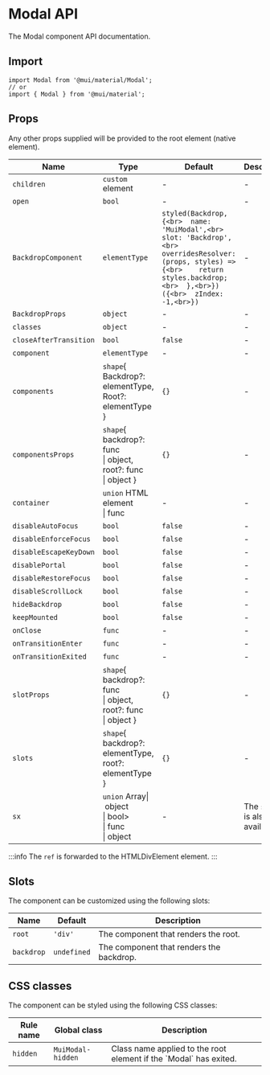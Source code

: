 # Modal API

The Modal component API documentation.

## Import

```
import Modal from '@mui/material/Modal';
// or
import { Modal } from '@mui/material';
```

## Props

Any other props supplied will be provided to the root element (native element).

| Name | Type | Default | Description |
| --- | --- | --- | --- |
| `children` | `custom` element | - | - |
| `open` | `bool` | - | - |
| `BackdropComponent` | `elementType` | `styled(Backdrop, {<br>  name: 'MuiModal',<br>  slot: 'Backdrop',<br>  overridesResolver: (props, styles) => {<br>    return styles.backdrop;<br>  },<br>})({<br>  zIndex: -1,<br>})` | - |
| `BackdropProps` | `object` | - | - |
| `classes` | `object` | - | - |
| `closeAfterTransition` | `bool` | `false` | - |
| `component` | `elementType` | - | - |
| `components` | `shape`{ Backdrop?: elementType, Root?: elementType } | `{}` | - |
| `componentsProps` | `shape`{ backdrop?: func<br>\| object, root?: func<br>\| object } | `{}` | - |
| `container` | `union` HTML element<br>\| func | - | - |
| `disableAutoFocus` | `bool` | `false` | - |
| `disableEnforceFocus` | `bool` | `false` | - |
| `disableEscapeKeyDown` | `bool` | `false` | - |
| `disablePortal` | `bool` | `false` | - |
| `disableRestoreFocus` | `bool` | `false` | - |
| `disableScrollLock` | `bool` | `false` | - |
| `hideBackdrop` | `bool` | `false` | - |
| `keepMounted` | `bool` | `false` | - |
| `onClose` | `func` | - | - |
| `onTransitionEnter` | `func` | - | - |
| `onTransitionExited` | `func` | - | - |
| `slotProps` | `shape`{ backdrop?: func<br>\| object, root?: func<br>\| object } | `{}` | - |
| `slots` | `shape`{ backdrop?: elementType, root?: elementType } | `{}` | - |
| `sx` | `union` Array\| object<br>\| bool><br>\| func<br>\| object | - | The `sx` prop is also available. |

:::info
The `ref` is forwarded to the HTMLDivElement element.
:::

## Slots

The component can be customized using the following slots:

| Name | Default | Description |
| --- | --- | --- |
| `root` | `'div'` | The component that renders the root. |
| `backdrop` | `undefined` | The component that renders the backdrop. |

## CSS classes

The component can be styled using the following CSS classes:

| Rule name | Global class | Description |
| --- | --- | --- |
| `hidden` | `MuiModal-hidden` | Class name applied to the root element if the \`Modal\` has exited. |